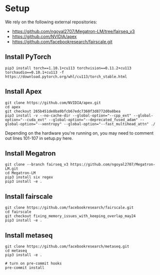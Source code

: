 # Setup

We rely on the following external repositories:
* https://github.com/ngoyal2707/Megatron-LM/tree/fairseq_v3
* https://github.com/NVIDIA/apex
* https://github.com/facebookresearch/fairscale.git

## Install PyTorch
```
pip3 install torch==1.10.1+cu113 torchvision==0.11.2+cu113 torchaudio==0.10.1+cu113 -f https://download.pytorch.org/whl/cu113/torch_stable.html
```
## Install Apex
```
git clone https://github.com/NVIDIA/apex.git
cd apex
git checkout 265b451de8ba9bfcb67edc7360f3d8772d0a8bea
pip3 install -v --no-cache-dir --global-option="--cpp_ext" --global-option="--cuda_ext" --global-option="--deprecated_fused_adam" --global-option="--xentropy" --global-option="--fast_multihead_attn" ./
```
Depending on the hardware you're running on, you may need to comment out lines 101-107 in setup.py here.
## Install Megatron
```
git clone --branch fairseq_v3 https://github.com/ngoyal2707/Megatron-LM.git
cd Megatron-LM
pip3 install six regex
pip3 install -e .
```
## Install fairscale
```
git clone https://github.com/facebookresearch/fairscale.git
cd fairscale
git checkout fixing_memory_issues_with_keeping_overlap_may24
pip3 install -e .
```
## Install metaseq
```
git clone https://github.com/facebookresearch/metaseq.git
cd metaseq
pip3 install -e .

# turn on pre-commit hooks
pre-commit install
```
